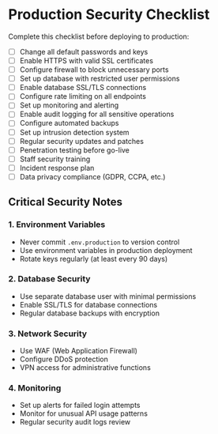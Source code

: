 # Production Security Checklist

Complete this checklist before deploying to production:

- [ ] Change all default passwords and keys
- [ ] Enable HTTPS with valid SSL certificates
- [ ] Configure firewall to block unnecessary ports
- [ ] Set up database with restricted user permissions
- [ ] Enable database SSL/TLS connections
- [ ] Configure rate limiting on all endpoints
- [ ] Set up monitoring and alerting
- [ ] Enable audit logging for all sensitive operations
- [ ] Configure automated backups
- [ ] Set up intrusion detection system
- [ ] Regular security updates and patches
- [ ] Penetration testing before go-live
- [ ] Staff security training
- [ ] Incident response plan
- [ ] Data privacy compliance (GDPR, CCPA, etc.)

## Critical Security Notes

### 1. Environment Variables
- Never commit `.env.production` to version control
- Use environment variables in production deployment
- Rotate keys regularly (at least every 90 days)

### 2. Database Security
- Use separate database user with minimal permissions
- Enable SSL/TLS for database connections
- Regular database backups with encryption

### 3. Network Security
- Use WAF (Web Application Firewall)
- Configure DDoS protection
- VPN access for administrative functions

### 4. Monitoring
- Set up alerts for failed login attempts
- Monitor for unusual API usage patterns
- Regular security audit logs review
